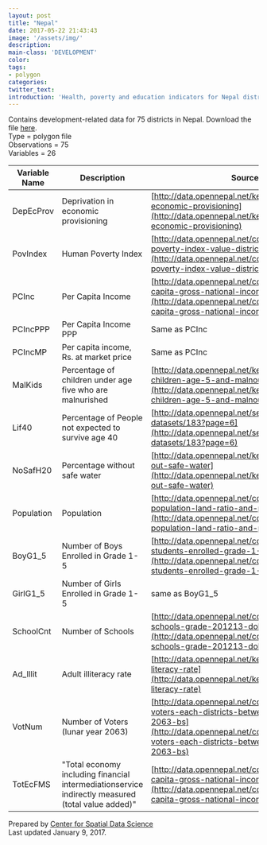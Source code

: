 ```yaml
---
layout: post
title: "Nepal"
date: 2017-05-22 21:43:43
image: '/assets/img/'
description:
main-class: 'DEVELOPMENT'
color:
tags:
- polygon
categories:
twitter_text:
introduction: 'Health, poverty and education indicators for Nepal districts'
---
```

<script>
  var map = L.map('map').setView([28.601151, 84.115914], 6);
  L.tileLayer('https://api.tiles.mapbox.com/v4/{id}/{z}/{x}/{y}.png?access_token=pk.eyJ1IjoibWFwYm94IiwiYSI6ImNpejY4NXVycTA2emYycXBndHRqcmZ3N3gifQ.rJcFIG214AriISLbB6B5aw', { <!--this is the URL for the Nepal Geojson-->
		maxZoom: 18,
		attribution: 'Map data &copy; <a href="http://openstreetmap.org">OpenStreetMap</a> contributors, ' +
			'<a href="http://creativecommons.org/licenses/by-sa/2.0/">CC-BY-SA</a>, ' +
			'Imagery © <a href="http://mapbox.com">Mapbox</a>',
		id: 'mapbox.light'
	}).addTo(map);

  // load GeoJSON from an external file
  // load GeoJSON from an external file
  $.getJSON("../Nepal.geojson",function(data){
    // add GeoJSON layer to the map once the file is loaded
    L.geoJson(data).addTo(map);
  });

</script>

Contains development-related data for 75 districts in Nepal. Download the file [here](https://s3.amazonaws.com/geoda/data/nepal.zip).  
Type = polygon file  
Observations = 75  
Variables = 26

Variable Name | Description | Source
------------- | ------------- |-------
DepEcProv | Deprivation in economic provisioning | [http://data.opennepal.net/keywords/deprivation-economic-provisioning](http://data.opennepal.net/keywords/deprivation-economic-provisioning)
PovIndex | Human Poverty Index | [http://data.opennepal.net/content/human-poverty-index-value-districts](http://data.opennepal.net/content/human-poverty-index-value-districts)
PCInc | Per Capita Income | [http://data.opennepal.net/content/district-wise-capita-gross-national-income](http://data.opennepal.net/content/district-wise-capita-gross-national-income)
PCIncPPP | Per Capita Income PPP | Same as PCInc
PCIncMP | Per capita income, Rs. at market price | Same as PCInc 	
MalKids | Percentage of children under age five who are malnurished	|	[http://data.opennepal.net/keywords/percentage-children-age-5-and-malnourished](http://data.opennepal.net/keywords/percentage-children-age-5-and-malnourished)
Lif40	| Percentage of People not expected to survive age 40 |	[http://data.opennepal.net/sector-district-datasets/183?page=6](http://data.opennepal.net/sector-district-datasets/183?page=6)
NoSafH20 | Percentage without safe water | [http://data.opennepal.net/keywords/percentage-out-safe-water](http://data.opennepal.net/keywords/percentage-out-safe-water)
Population | Population | [http://data.opennepal.net/content/district-wise-population-land-ratio-and-population-density](http://data.opennepal.net/content/district-wise-population-land-ratio-and-population-density)
BoyG1_5 | Number of Boys Enrolled in Grade 1-5 | [http://data.opennepal.net/content/number-students-enrolled-grade-1-5-201213](http://data.opennepal.net/content/number-students-enrolled-grade-1-5-201213)
GirlG1_5 | Number of Girls Enrolled in Grade 1-5 | same as BoyG1_5
SchoolCnt | Number of Schools | [http://data.opennepal.net/content/total-number-schools-grade-201213-dolpa](http://data.opennepal.net/content/total-number-schools-grade-201213-dolpa)
Ad_Illit | Adult illiteracy rate | [http://data.opennepal.net/keywords/adult-literacy-rate](http://data.opennepal.net/keywords/adult-literacy-rate)
VotNum | Number of Voters (lunar year 2063) | [http://data.opennepal.net/content/number-voters-each-districts-between-year-2047-2063-bs](http://data.opennepal.net/content/number-voters-each-districts-between-year-2047-2063-bs)
TotEcFMS | "Total economy including financial intermediationservice indirectly measured (total value added)" |	[http://data.opennepal.net/content/district-wise-capita-gross-national-income](http://data.opennepal.net/content/district-wise-capita-gross-national-income)  

Prepared by [Center for Spatial Data Science](https://spatial.uchicago.edu/)  
Last updated January 9, 2017.
